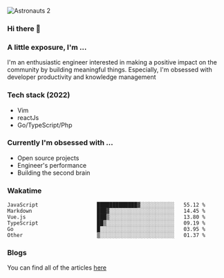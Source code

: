 ![Astronauts 2](https://user-images.githubusercontent.com/92326584/202029508-1366f7a9-5194-4122-a4f0-02c45f9206b7.jpeg)

### Hi there 👋
### A little exposure, I'm ...
I'm an enthusiastic engineer interested in making a positive impact on the community by building meaningful things. 
Especially, I'm obsessed with developer productivity and knowledge management

### Tech stack (2022)
- Vim
- reactJs
- Go/TypeScript/Php

### Currently I'm obsessed with ... 
- Open source projects
- Engineer's performance
- Building the second brain 

<!-- ### Github Stats -->
<!-- [![Anurag's GitHub stats](https://github-readme-stats.vercel.app/api?username=bitethecode&count_private=true&showing_icons=true)](https://github.com/anuraghazra/github-readme-stats) -->

### Wakatime
<!--START_SECTION:waka-->

```text
JavaScript                   █████████████▓░░░░░░░░░░░   55.12 %
Markdown                     ███▓░░░░░░░░░░░░░░░░░░░░░   14.45 %
Vue.js                       ███▒░░░░░░░░░░░░░░░░░░░░░   13.80 %
TypeScript                   ██▒░░░░░░░░░░░░░░░░░░░░░░   09.19 %
Go                           █░░░░░░░░░░░░░░░░░░░░░░░░   03.95 %
Other                        ▒░░░░░░░░░░░░░░░░░░░░░░░░   01.37 %
```

<!--END_SECTION:waka-->

### Blogs
You can find all of the articles [here](https://bitethecode.netlify.app)
